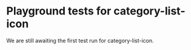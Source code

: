 # Playground tests for category-list-icon
We are still awaiting the first test run for category-list-icon.
